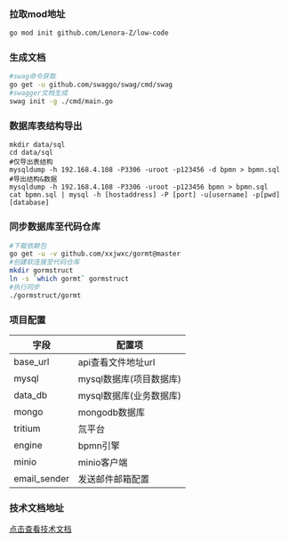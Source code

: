 ### 拉取mod地址
```bash
go mod init github.com/Lenora-Z/low-code
```
### 生成文档
```bash
#swag命令获取
go get -u github.com/swaggo/swag/cmd/swag
#swagger文档生成
swag init -g ./cmd/main.go
```

### 数据库表结构导出
```shell
mkdir data/sql
cd data/sql
#仅导出表结构
mysqldump -h 192.168.4.108 -P3306 -uroot -p123456 -d bpmn > bpmn.sql
#导出结构&数据
mysqldump -h 192.168.4.108 -P3306 -uroot -p123456 bpmn > bpmn.sql
cat bpmn.sql | mysql -h [hostaddress] -P [port] -u[username] -p[pwd] [database] 
```

### 同步数据库至代码仓库
```bash
#下载依赖包
go get -u -v github.com/xxjwxc/gormt@master
#创建软连接至代码仓库
mkdir gormstruct
ln -s `which gormt` gormstruct
#执行同步
./gormstruct/gormt
```


### 项目配置
字段 | 配置项
--- | ---
base_url | api查看文件地址url
mysql | mysql数据库(项目数据库)
data_db | mysql数据库(业务数据库)
mongo | mongodb数据库
tritium | 氚平台
engine | bpmn引擎
minio | minio客户端
email_sender | 发送邮件邮箱配置

### 技术文档地址
[点击查看技术文档](https://imbni9806o.feishu.cn/docs/doccnVCzviFZC42Q2WAKsxCY6fe)